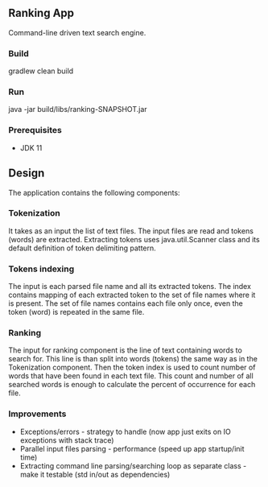 ## Ranking App
Command-line driven text search engine.

### Build
gradlew clean build

### Run
java -jar build/libs/ranking-SNAPSHOT.jar <directoryContainingTextFiles>

### Prerequisites

* JDK 11

## Design
The application contains the following components:

### Tokenization
It takes as an input the list of text files. The input files are read and tokens (words) are extracted.
Extracting tokens uses java.util.Scanner class and its default definition of token delimiting pattern.

### Tokens indexing
The input is each parsed file name and all its extracted tokens. The index contains mapping of each extracted token
to the set of file names where it is present. The set of file names contains each file only once, even the token (word)
is repeated in the same file.

### Ranking
The input for ranking component is the line of text containing words to search for. This line is than split into
words (tokens) the same way as in the Tokenization component. Then the token index is used to count number of words
that have been found in each text file. This count and number of all searched words is enough to calculate
the percent of occurrence for each file.

### Improvements

* Exceptions/errors - strategy to handle (now app just exits on IO exceptions with stack trace)
* Parallel input files parsing - performance (speed up app startup/init time)
* Extracting command line parsing/searching loop as separate class - make it testable (std in/out as dependencies) 
